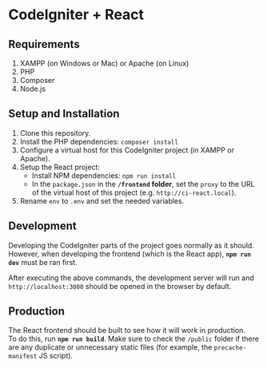 # CodeIgniter + React

## Requirements
1. XAMPP (on Windows or Mac) or Apache (on Linux)
2. PHP
3. Composer
4. Node.js

## Setup and Installation
1. Clone this repository.
2. Install the PHP dependencies: `composer install`
3. Configure a virtual host for this CodeIgniter project (in XAMPP or Apache).
4. Setup the React project:
	- Install NPM dependencies: `npm run install`
	- In the `package.json` in the **`/frontend` folder**, set the `proxy` to the URL of the virtual host of this project (e.g. `http://ci-react.local`).
5. Rename `env` to `.env` and set the needed variables.

## Development
Developing the CodeIgniter parts of the project goes normally as it should.  
However, when developing the frontend (which is the React app), **`npm run dev`** must be ran first.

After executing the above commands, the development server will run and `http://localhost:3000` should be opened in the browser by default.

## Production
The React frontend should be built to see how it will work in production.  
To do this, run **`npm run build`**.
Make sure to check the `/public` folder if there are any duplicate or unnecessary static files (for example, the `precache-manifest` JS script).
